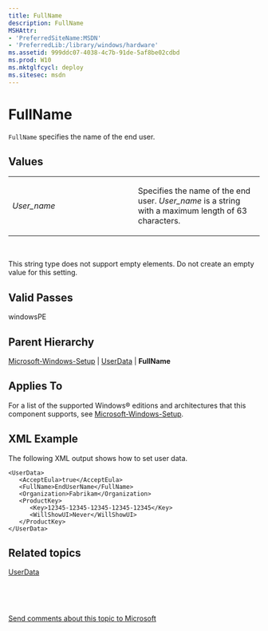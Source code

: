 ```yaml
---
title: FullName
description: FullName
MSHAttr:
- 'PreferredSiteName:MSDN'
- 'PreferredLib:/library/windows/hardware'
ms.assetid: 999ddc07-4038-4c7b-91de-5af8be02cdbd
ms.prod: W10
ms.mktglfcycl: deploy
ms.sitesec: msdn
---
```


# FullName


`FullName` specifies the name of the end user.

## Values


<table>
<colgroup>
<col width="50%" />
<col width="50%" />
</colgroup>
<tbody>
<tr class="odd">
<td><p><em>User_name</em></p></td>
<td><p>Specifies the name of the end user. <em>User_name</em> is a string with a maximum length of 63 characters.</p></td>
</tr>
</tbody>
</table>

 

This string type does not support empty elements. Do not create an empty value for this setting.

## Valid Passes


windowsPE

## Parent Hierarchy


[Microsoft-Windows-Setup](microsoft-windows-setup-win7-microsoft-windows-setup.md) | [UserData](userdata-win7-microsoft-windows-setupuserdata.md) | **FullName**

## Applies To


For a list of the supported Windows® editions and architectures that this component supports, see [Microsoft-Windows-Setup](microsoft-windows-setup-win7-microsoft-windows-setup.md).

## XML Example


The following XML output shows how to set user data.

``` syntax
<UserData>
   <AcceptEula>true</AcceptEula>
   <FullName>EndUserName</FullName>
   <Organization>Fabrikam</Organization>
   <ProductKey>
      <Key>12345-12345-12345-12345-12345</Key>
      <WillShowUI>Never</WillShowUI>
   </ProductKey>
</UserData>
```

## Related topics


[UserData](userdata-win7-microsoft-windows-setupuserdata.md)

 

 

[Send comments about this topic to Microsoft](mailto:wsddocfb@microsoft.com?subject=Documentation%20feedback%20%5Bp_unattend\p_unattend%5D:%20FullName%20%20RELEASE:%20%2810/3/2016%29&body=%0A%0APRIVACY%20STATEMENT%0A%0AWe%20use%20your%20feedback%20to%20improve%20the%20documentation.%20We%20don't%20use%20your%20email%20address%20for%20any%20other%20purpose,%20and%20we'll%20remove%20your%20email%20address%20from%20our%20system%20after%20the%20issue%20that%20you're%20reporting%20is%20fixed.%20While%20we're%20working%20to%20fix%20this%20issue,%20we%20might%20send%20you%20an%20email%20message%20to%20ask%20for%20more%20info.%20Later,%20we%20might%20also%20send%20you%20an%20email%20message%20to%20let%20you%20know%20that%20we've%20addressed%20your%20feedback.%0A%0AFor%20more%20info%20about%20Microsoft's%20privacy%20policy,%20see%20http://privacy.microsoft.com/default.aspx. "Send comments about this topic to Microsoft")





